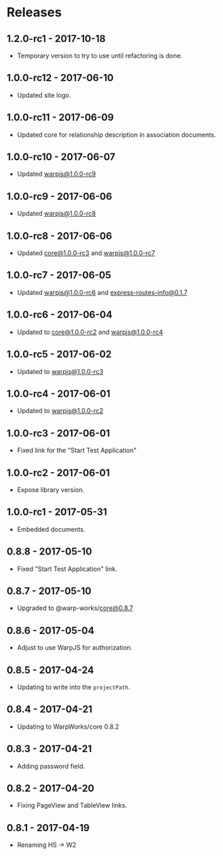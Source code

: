 # Releases

## 1.2.0-rc1 - 2017-10-18

- Temporary version to try to use until refactoring is done.

## 1.0.0-rc12 - 2017-06-10

- Updated site logo.

## 1.0.0-rc11 - 2017-06-09

- Updated core for relationship description in association documents.

## 1.0.0-rc10 - 2017-06-07

- Updated warpjs@1.0.0-rc9

## 1.0.0-rc9 - 2017-06-06

- Updated warpjs@1.0.0-rc8

## 1.0.0-rc8 - 2017-06-06

- Updated core@1.0.0-rc3 and warpjs@1.0.0-rc7

## 1.0.0-rc7 - 2017-06-05

- Updated warpjs@1.0.0-rc6 and express-routes-info@0.1.7

## 1.0.0-rc6 - 2017-06-04

- Updated to core@1.0.0-rc2 and warpjs@1.0.0-rc4

## 1.0.0-rc5 - 2017-06-02

- Updated to warpjs@1.0.0-rc3

## 1.0.0-rc4 - 2017-06-01

- Updated to warpjs@1.0.0-rc2

## 1.0.0-rc3 - 2017-06-01

- Fixed link for the "Start Test Application"

## 1.0.0-rc2 - 2017-06-01

- Expose library version.

## 1.0.0-rc1 - 2017-05-31

- Embedded documents.

## 0.8.8 - 2017-05-10

- Fixed "Start Test Application" link.

## 0.8.7 - 2017-05-10

- Upgraded to @warp-works/core@0.8.7

## 0.8.6 - 2017-05-04

- Adjust to use WarpJS for authorization.

## 0.8.5 - 2017-04-24

- Updating to write into the `projectPath`.

## 0.8.4 - 2017-04-21

- Updating to WarpWorks/core 0.8.2

## 0.8.3 - 2017-04-21

- Adding password field.

## 0.8.2 - 2017-04-20

- Fixing PageView and TableView links.

## 0.8.1 - 2017-04-19

- Renaming HS -> W2
